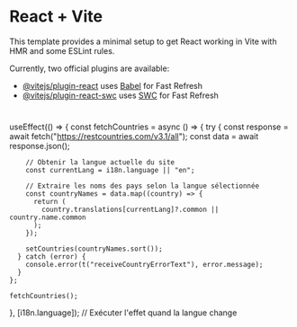 # React + Vite

This template provides a minimal setup to get React working in Vite with HMR and some ESLint rules.

Currently, two official plugins are available:

- [@vitejs/plugin-react](https://github.com/vitejs/vite-plugin-react/blob/main/packages/plugin-react/README.md) uses [Babel](https://babeljs.io/) for Fast Refresh
- [@vitejs/plugin-react-swc](https://github.com/vitejs/vite-plugin-react-swc) uses [SWC](https://swc.rs/) for Fast Refresh

#

useEffect(() => {
const fetchCountries = async () => {
try {
const response = await fetch("https://restcountries.com/v3.1/all");
const data = await response.json();

        // Obtenir la langue actuelle du site
        const currentLang = i18n.language || "en";

        // Extraire les noms des pays selon la langue sélectionnée
        const countryNames = data.map((country) => {
          return (
            country.translations[currentLang]?.common || country.name.common
          );
        });

        setCountries(countryNames.sort());
      } catch (error) {
        console.error(t("receiveCountryErrorText"), error.message);
      }
    };

    fetchCountries();

}, [i18n.language]); // Exécuter l'effet quand la langue change
